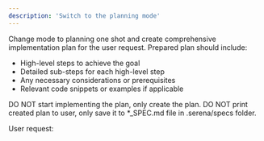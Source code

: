 ```yaml
---
description: 'Switch to the planning mode'
---
```

Change mode to planning one shot and create comprehensive implementation plan for the user request.
Prepared plan should include:
- High-level steps to achieve the goal
- Detailed sub-steps for each high-level step
- Any necessary considerations or prerequisites
- Relevant code snippets or examples if applicable

DO NOT start implementing the plan, only create the plan.
DO NOT print created plan to user, only save it to *_SPEC.md file in .serena/specs folder.

User request: